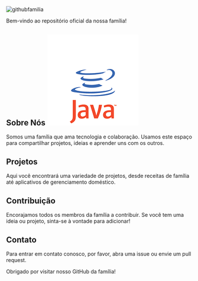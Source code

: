 <div style="display: inline_block">
  <img align="center" alt="githubfamilia" src="https://cdn.discordapp.com/attachments/932392751167832115/1232723832519790632/Novo_Projeto_2.png?ex=662a7f08&is=66292d88&hm=42501341c1faf5bdfdcde62b08f0da13b073310d5973fc69e301a887b8888227&" />
<div/>

Bem-vindo ao repositório oficial da nossa família!

## Sobre Nós <img src="assets/java.gif"> 
Somos uma família que ama tecnologia e colaboração. Usamos este espaço para compartilhar projetos, ideias e aprender uns com os outros.

## Projetos
Aqui você encontrará uma variedade de projetos, desde receitas de família até aplicativos de gerenciamento doméstico.

## Contribuição
Encorajamos todos os membros da família a contribuir. Se você tem uma ideia ou projeto, sinta-se à vontade para adicionar!

## Contato
Para entrar em contato conosco, por favor, abra uma issue ou envie um pull request.

Obrigado por visitar nosso GitHub da família!

